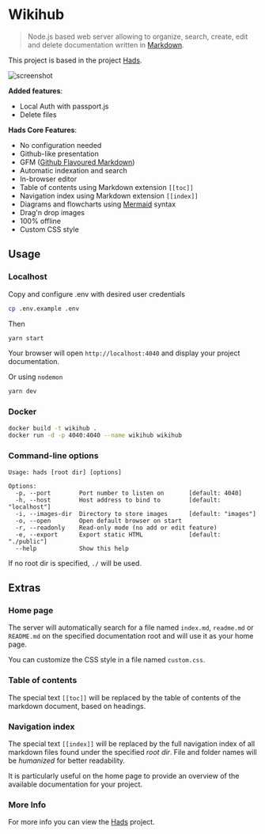 # Wikihub

 > Node.js based web server allowing to organize, search, create, edit and delete documentation written in [Markdown](http://daringfireball.net/projects/markdown/).

This project is based in the project [Hads](https://github.com/sinedied/hads).

![screenshot](https://cloud.githubusercontent.com/assets/593151/24351859/afb0b958-12e7-11e7-8ad4-8655e6b3c1c1.png)

**Added features**:

- Local Auth with passport.js
- Delete files

**Hads Core Features**:

- No configuration needed
- Github-like presentation
- GFM ([Github Flavoured Markdown](https://guides.github.com/features/mastering-markdown/))
- Automatic indexation and search
- In-browser editor
- Table of contents using Markdown extension `[[toc]]`
- Navigation index using Markdown extension `[[index]]`
- Diagrams and flowcharts using [Mermaid](http://knsv.github.io/mermaid/) syntax
- Drag'n drop images
- 100% offline
- Custom CSS style


## Usage

### Localhost

Copy and configure .env with desired user credentials

```bash
cp .env.example .env
```

Then

```bash
yarn start 
```

Your browser will open `http://localhost:4040` and display your project documentation.

Or using `nodemon`

```bash
yarn dev 
```

### Docker

```bash
docker build -t wikihub .
docker run -d -p 4040:4040 --name wikihub wikihub
```

### Command-line options

```
Usage: hads [root dir] [options]

Options:
  -p, --port        Port number to listen on       [default: 4040]
  -h, --host        Host address to bind to        [default: "localhost"]
  -i, --images-dir  Directory to store images      [default: "images"]
  -o, --open        Open default browser on start
  -r, --readonly    Read-only mode (no add or edit feature)
  -e, --export      Export static HTML             [default: "./public"]
  --help            Show this help
```

If no root dir is specified, `./` will be used.

## Extras

### Home page

The server will automatically search for a file named `index.md`, `readme.md` or `README.md` on the specified
documentation root and will use it as your home page.

You can customize the CSS style in a file named `custom.css`.

### Table of contents

The special text `[[toc]]` will be replaced by the table of contents of the markdown document, based on headings.

### Navigation index

The special text `[[index]]` will be replaced by the full navigation index of all markdown files found under the
specified *root dir*. File and folder names will be *humanized* for better readability.

It is particularly useful on the home page to provide an overview of the available documentation for your project.

### More Info

For more info you can view the [Hads](https://github.com/sinedied/hads) project.